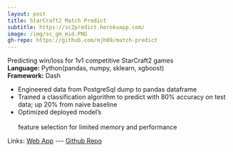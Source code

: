 ```yaml
---
layout: post
title: StarCraft2 Match Predict
subtitle: https://sc2predict.herokuapp.com/
image: /img/sc_gm_mid.PNG
gh-repo: https://github.com/mjh09/match-predict
---
```

  
 Predicting win/loss for 1v1 competitive StarCraft2 games<br/>
**Language:** Python(pandas, numpy, sklearn, xgboost)<br/>
**Framework:** Dash<br/>
* Engineered data from PostgreSql dump to pandas dataframe
* Trained a classification algorithm to predict with 80% accuracy on test data; up 20% from naive baseline
* Optimized deployed model’s <br/> <br/> feature selection for limited memory and performance


  
Links: [Web App](https://sc2predict.herokuapp.com/) ---  [Github Repo](https://github.com/mjh09/aligulac_project)
